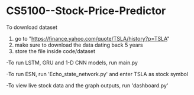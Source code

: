 # CS5100--Stock-Price-Predictor

To download dataset
 1. go to "https://finance.yahoo.com/quote/TSLA/history?p=TSLA" 
 2. make sure to download the data dating back 5 years
 3. store the file inside code/dataset

-To run LSTM, GRU and 1-D CNN models, run main.py

-To run ESN, run 'Echo_state_network.py' and enter TSLA as stock symbol

-To view live stock data and the graph outputs, run 'dashboard.py'
